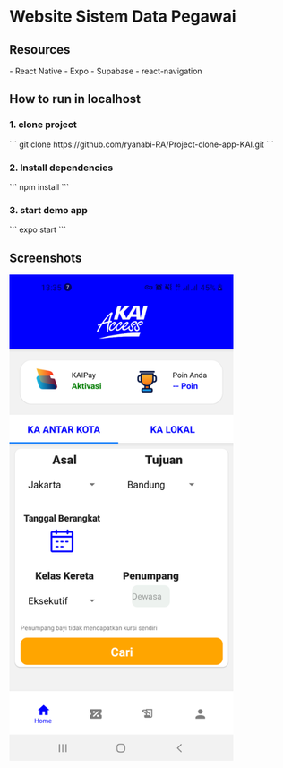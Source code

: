 <h1>Website Sistem Data Pegawai</h1>

<h2>Resources</h2>
-   React Native
-   Expo
-   Supabase
-   react-navigation

<h2>How to run in localhost</h2>

<h3>1. clone project</h3>
```
git clone https://github.com/ryanabi-RA/Project-clone-app-KAI.git
```
<h3>2. Install dependencies</h3>
```
npm install
```
<h3>3. start demo app</h3>
```
expo start
```

<h2>Screenshots</h2>
<img src="./screenshot/Screenshot_20221216-133600_Expo%20Go.png" alt="Home Page" width="400px" align="center">

